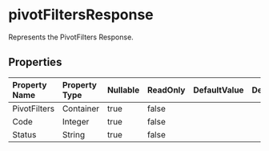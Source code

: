 # **pivotFiltersResponse**

Represents the PivotFilters Response. 

## **Properties**

| Property Name | Property Type | Nullable |  ReadOnly | DefaultValue | Description | 
| :- | :- | :- |:- |  :- | :- |
|PivotFilters|Container|true|false |  ||
|Code|Integer|true|false |  ||
|Status|String|true|false |  ||

